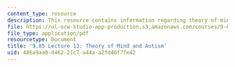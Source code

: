 ```yaml
---
content_type: resource
description: This resource contains information regarding theory of mind and autism.
file: https://ol-ocw-studio-app-production.s3.amazonaws.com/courses/9-85-infant-and-early-childhood-cognition-fall-2012/486a9aa0d46221c7a44aa2fd46f7fe42_MIT9_85F12_lec13.pdf
file_type: application/pdf
resourcetype: Document
title: '9.85 Lecture 13: Theory of Mind and Autism'
uid: 486a9aa0-d462-21c7-a44a-a2fd46f7fe42
---
```

